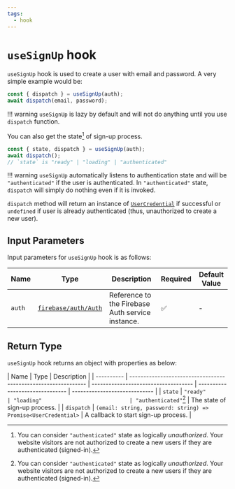 ```yaml
---
tags:
  - hook
---
```


# `useSignUp` hook

`useSignUp` hook is used to create a user with email and password. A very simple example would be:

```typescript
const { dispatch } = useSignUp(auth);
await dispatch(email, password);
```

!!! warning
`useSignUp` is lazy by default and will not do anything until you use `dispatch` function.

You can also get the state[^unauthorized] of sign-up process.

```typescript
const { state, dispatch } = useSignUp(auth);
await dispatch();
// `state` is "ready" | "loading" | "authenticated"
```

!!! warning
`useSignUp` automatically listens to authentication state and will be `"authenticated"` if the user is authenticated. In `"authenticated"` state, `dispatch` will simply do nothing even if it is invoked.

`dispatch` method will return an instance of [`UserCredential`][UserCredentialDocRef] if successful or `undefined` if user is already authenticated (thus, unauthorized to create a new user).

## Input Parameters

Input parameters for `useSignUp` hook is as follows:

| Name   | Type                               | Description                                      | Required | Default Value |
| ------ | ---------------------------------- | ------------------------------------------------ | -------- | ------------- |
| `auth` | [`firebase/auth/Auth`][AuthRefDoc] | Reference to the Firebase Auth service instance. | ✅       | -             |

## Return Type

`useSignUp` hook returns an object with properties as below:

| Name       | Type                                                           | Description                          |
| ---------- | -------------------------------------------------------------- | ------------------------------------ | ------------------------------- | ----------------------------- |
| `state`    | `"ready"                                                       | "loading"                            | "authenticated"`[^unauthorized] | The state of sign-up process. |
| `dispatch` | `(email: string, password: string) => Promise<UserCredential>` | A callback to start sign-up process. |

[^unauthorized]: You can consider `"authenticated"` state as logically _unauthorized_. Your website visitors are not authorized to create a new users if they are authenticated (signed-in).

[AuthRefDoc]: https://firebase.google.com/docs/reference/node/firebase.auth.Auth
[UserCredentialDocRef]: https://firebase.google.com/docs/reference/js/auth.usercredential
